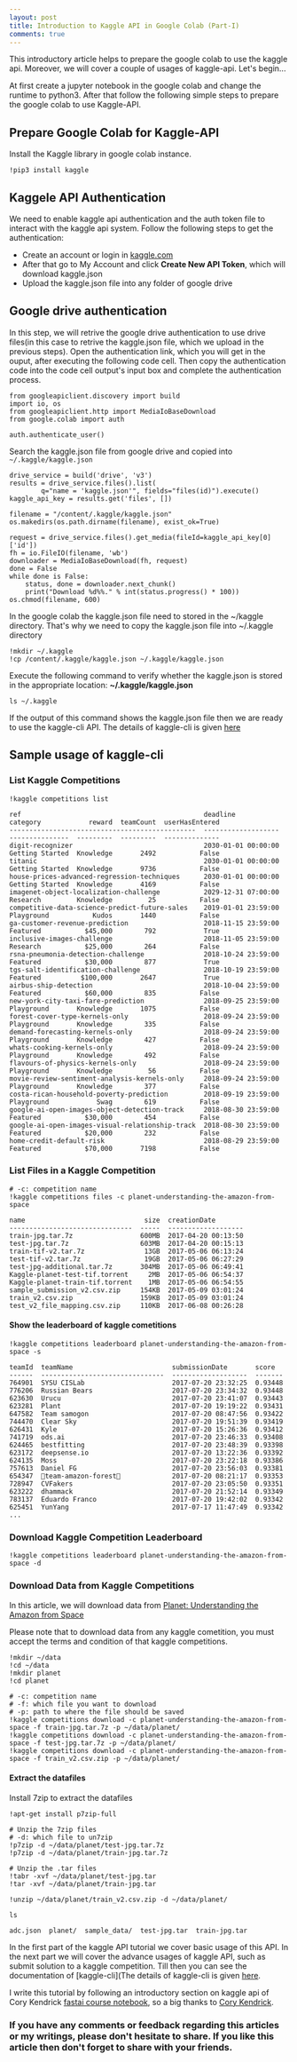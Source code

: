 ```yaml
---
layout: post
title: Introduction to Kaggle API in Google Colab (Part-I)
comments: true
---
```


This introductory article helps to prepare the google colab to use the kaggle api. Moreover, we will cover a couple of usages of kaggle-api. Let's begin...

At first create a jupyter notebook in the google colab and change the runtime to python3. After that follow the following simple steps to prepare the google colab to use Kaggle-API.

## Prepare Google Colab for Kaggle-API

Install the Kaggle library in google colab instance.
```
!pip3 install kaggle
```

## Kaggele API Authentication

We need to enable kaggle api authentication and the auth token file to interact with the kaggle api system. Follow the following steps to get the authentication:

*   Create an account or login in [kaggle.com](https://www.kaggle.com)
*   After that go to My Account and click **Create New API Token**, which will download kaggle.json
*   Upload the kaggle.json file into any folder of google drive



## Google drive authentication
In this step, we will retrive the google drive authentication to use drive files(in this case to retrive the kaggle.json file, which we upload in the previous steps). Open the authentication link, which you will get in the ouput, after executing the following code cell. Then copy the authentication code into the code cell output's input box and complete the authentication process.


```
from googleapiclient.discovery import build
import io, os
from googleapiclient.http import MediaIoBaseDownload
from google.colab import auth

auth.authenticate_user()
```

Search the kaggle.json file from google drive and copied into ```~/.kaggle/kaggle.json```


```
drive_service = build('drive', 'v3')
results = drive_service.files().list(
        q="name = 'kaggle.json'", fields="files(id)").execute()
kaggle_api_key = results.get('files', [])

filename = "/content/.kaggle/kaggle.json"
os.makedirs(os.path.dirname(filename), exist_ok=True)

request = drive_service.files().get_media(fileId=kaggle_api_key[0]['id'])
fh = io.FileIO(filename, 'wb')
downloader = MediaIoBaseDownload(fh, request)
done = False
while done is False:
    status, done = downloader.next_chunk()
    print("Download %d%%." % int(status.progress() * 100))
os.chmod(filename, 600)

```
In the google colab the kaggle.json file need to stored in the ~/kaggle directory. That's why we need to copy the kaggle.json file into ~/.kaggle directory
```
!mkdir ~/.kaggle
!cp /content/.kaggle/kaggle.json ~/.kaggle/kaggle.json
```

Execute the following command to verify whether the kaggle.json is stored in the appropriate location: **~/.kaggle/kaggle.json**


```
ls ~/.kaggle
```
If the output of this command shows the kaggle.json file then we are ready to use the kaggle-cli API. The details of kaggle-cli is given [here](https://github.com/floydwch/kaggle-cli)

## Sample usage of kaggle-cli

### List Kaggle Competitions


```
!kaggle competitions list
```

    ref                                              deadline             category            reward  teamCount  userHasEntered
    -----------------------------------------------  -------------------  ---------------  ---------  ---------  --------------
    digit-recognizer                                 2030-01-01 00:00:00  Getting Started  Knowledge       2492           False
    titanic                                          2030-01-01 00:00:00  Getting Started  Knowledge       9736           False
    house-prices-advanced-regression-techniques      2030-01-01 00:00:00  Getting Started  Knowledge       4169           False
    imagenet-object-localization-challenge           2029-12-31 07:00:00  Research         Knowledge         25           False
    competitive-data-science-predict-future-sales    2019-01-01 23:59:00  Playground           Kudos       1440           False
    ga-customer-revenue-prediction                   2018-11-15 23:59:00  Featured           $45,000        792            True
    inclusive-images-challenge                       2018-11-05 23:59:00  Research           $25,000        264           False
    rsna-pneumonia-detection-challenge               2018-10-24 23:59:00  Featured           $30,000        877            True
    tgs-salt-identification-challenge                2018-10-19 23:59:00  Featured          $100,000       2647            True
    airbus-ship-detection                            2018-10-04 23:59:00  Featured           $60,000        835           False
    new-york-city-taxi-fare-prediction               2018-09-25 23:59:00  Playground       Knowledge       1075           False
    forest-cover-type-kernels-only                   2018-09-24 23:59:00  Playground       Knowledge        335           False
    demand-forecasting-kernels-only                  2018-09-24 23:59:00  Playground       Knowledge        427           False
    whats-cooking-kernels-only                       2018-09-24 23:59:00  Playground       Knowledge        492           False
    flavours-of-physics-kernels-only                 2018-09-24 23:59:00  Playground       Knowledge         56           False
    movie-review-sentiment-analysis-kernels-only     2018-09-24 23:59:00  Playground       Knowledge        377           False
    costa-rican-household-poverty-prediction         2018-09-19 23:59:00  Playground            Swag        619           False
    google-ai-open-images-object-detection-track     2018-08-30 23:59:00  Featured           $30,000        454           False
    google-ai-open-images-visual-relationship-track  2018-08-30 23:59:00  Featured           $20,000        232           False
    home-credit-default-risk                         2018-08-29 23:59:00  Featured           $70,000       7198           False


### List Files in a Kaggle Competition


```
# -c: competition name
!kaggle competitions files -c planet-understanding-the-amazon-from-space
```

    name                              size  creationDate
    -------------------------------  -----  -------------------
    train-jpg.tar.7z                 600MB  2017-04-20 00:13:50
    test-jpg.tar.7z                  603MB  2017-04-20 00:15:13
    train-tif-v2.tar.7z               13GB  2017-05-06 06:13:24
    test-tif-v2.tar.7z                19GB  2017-05-06 06:27:29
    test-jpg-additional.tar.7z       304MB  2017-05-06 06:49:41
    Kaggle-planet-test-tif.torrent     2MB  2017-05-06 06:54:37
    Kaggle-planet-train-tif.torrent    1MB  2017-05-06 06:54:55
    sample_submission_v2.csv.zip     154KB  2017-05-09 03:01:24
    train_v2.csv.zip                 159KB  2017-05-09 03:01:24
    test_v2_file_mapping.csv.zip     110KB  2017-06-08 00:26:28


#### Show the leaderboard of kaggle cometitions


```
!kaggle competitions leaderboard planet-understanding-the-amazon-from-space -s
```

    teamId  teamName                         submissionDate       score
    ------  -------------------------------  -------------------  -------
    764901  SYSU CISLab                      2017-07-20 23:32:25  0.93448
    776206  Russian Bears                    2017-07-20 23:34:32  0.93448
    623630  Urucu                            2017-07-20 23:41:07  0.93443
    623281  Plant                            2017-07-20 19:19:22  0.93431
    647582  Team samogon                     2017-07-20 08:47:56  0.93422
    744470  Clear Sky                        2017-07-20 19:51:39  0.93419
    626431  Kyle                             2017-07-20 15:26:36  0.93412
    741719  ods.ai                           2017-07-20 23:46:33  0.93408
    624465  bestfitting                      2017-07-20 23:48:39  0.93398
    623172  deepsense.io                     2017-07-20 13:22:36  0.93392
    624135  Moss                             2017-07-20 23:22:18  0.93386
    757613  Daniel FG                        2017-07-20 23:56:03  0.93381
    654347  🌴team-amazon-forest🌴             2017-07-20 08:21:17  0.93353
    728947  CVFakers                         2017-07-20 23:05:50  0.93351
    623222  dhammack                         2017-07-20 21:52:14  0.93349
    783137  Eduardo Franco                   2017-07-20 19:42:02  0.93342
    625451  YunYang                          2017-07-17 11:47:49  0.93342
    ...


### Download Kaggle Competition Leaderboard


```
!kaggle competitions leaderboard planet-understanding-the-amazon-from-space -d
```


### Download Data from Kaggle Competitions

In this article, we will download data from [Planet: Understanding the Amazon from Space](https://www.kaggle.com/c/planet-understanding-the-amazon-from-space)

Please note that  to download data from any kaggle cometition, you must accept the terms and condition of that kaggle competitions.


```
!mkdir ~/data
!cd ~/data
!mkdir planet
!cd planet
```


```
# -c: competition name
# -f: which file you want to download
# -p: path to where the file should be saved
!kaggle competitions download -c planet-understanding-the-amazon-from-space -f train-jpg.tar.7z -p ~/data/planet/
!kaggle competitions download -c planet-understanding-the-amazon-from-space -f test-jpg.tar.7z -p ~/data/planet/
!kaggle competitions download -c planet-understanding-the-amazon-from-space -f train_v2.csv.zip -p ~/data/planet/
```

#### Extract the datafiles


Install 7zip to extract the datafiles
```
!apt-get install p7zip-full
```

```
# Unzip the 7zip files
# -d: which file to un7zip
!p7zip -d ~/data/planet/test-jpg.tar.7z
!p7zip -d ~/data/planet/train-jpg.tar.7z
```

```
# Unzip the .tar files
!tabr -xvf ~/data/planet/test-jpg.tar
!tar -xvf ~/data/planet/train-jpg.tar
```

```
!unzip ~/data/planet/train_v2.csv.zip -d ~/data/planet/
```

```
ls
```

    adc.json  planet/  sample_data/  test-jpg.tar  train-jpg.tar


In the first part of the kaggle API tutorial we cover basic usage of this API. In the next part we will cover the advance usages of kaggle API, such as submit solution to a kaggle competition. Till then you can see the documentation of [kaggle-cli](The details of kaggle-cli is given [here](https://github.com/floydwch/kaggle-cli).

I write this tutorial by following an introductory section on kaggle api of Cory Kendrick [fastai course notebook](https://github.com/corykendrick/fastai_in_colab), so a big thanks to [Cory  Kendrick](https://github.com/corykendrick).

### If you have any comments or feedback regarding this articles or my writings, please don't hesitate to share. If you like this article then don't forget to share with your friends.
